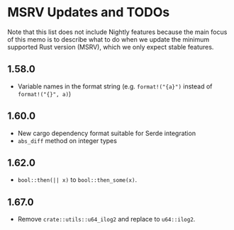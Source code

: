 # MSRV Updates and TODOs

Note that this list does not include Nightly features because the main focus of
this memo is to describe what to do when we update the minimum supported Rust
version (MSRV), which we only expect stable features.

## 1.58.0

*   Variable names in the format string
    (e.g. `format!("{a}")` instead of `format!("{}", a)`)

## 1.60.0

*   New cargo dependency format suitable for Serde integration
*   `abs_diff` method on integer types

## 1.62.0

*   `bool::then(|| x)` to `bool::then_some(x)`.

## 1.67.0

*   Remove `crate::utils::u64_ilog2` and replace to `u64::ilog2`.
